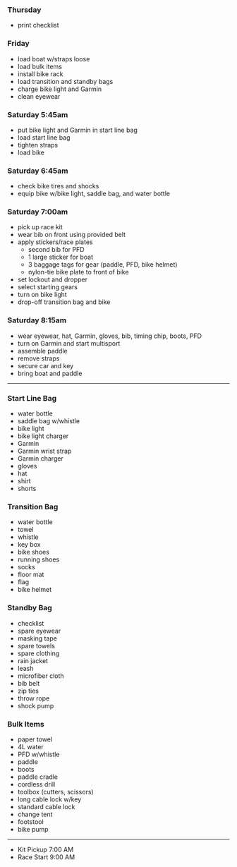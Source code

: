 ### Thursday

- print checklist

### Friday

- load boat w/straps loose
- load bulk items
- install bike rack
- load transition and standby bags
- charge bike light and Garmin
- clean eyewear

### Saturday 5:45am

- put bike light and Garmin in start line bag
- load start line bag
- tighten straps
- load bike

### Saturday 6:45am

- check bike tires and shocks
- equip bike w/bike light, saddle bag, and water bottle

### Saturday 7:00am

- pick up race kit
- wear bib on front using provided belt
- apply stickers/race plates
  - second bib for PFD
  - 1 large sticker for boat
  - 3 baggage tags for gear (paddle, PFD, bike helmet)
  - nylon-tie bike plate to front of bike
- set lockout and dropper
- select starting gears
- turn on bike light
- drop-off transition bag and bike

### Saturday 8:15am

- wear eyewear, hat, Garmin, gloves, bib, timing chip, boots, PFD
- turn on Garmin and start multisport
- assemble paddle
- remove straps
- secure car and key
- bring boat and paddle

---

### Start Line Bag

- water bottle
- saddle bag w/whistle
- bike light
- bike light charger
- Garmin
- Garmin wrist strap
- Garmin charger
- gloves
- hat
- shirt
- shorts

### Transition Bag

- water bottle
- towel
- whistle
- key box
- bike shoes
- running shoes
- socks
- floor mat
- flag
- bike helmet

### Standby Bag

- checklist
- spare eyewear
- masking tape
- spare towels
- spare clothing
- rain jacket
- leash
- microfiber cloth
- bib belt
- zip ties
- throw rope
- shock pump

### Bulk Items

- paper towel
- 4L water
- PFD w/whistle
- paddle
- boots
- paddle cradle
- cordless drill
- toolbox (cutters, scissors)
- long cable lock w/key
- standard cable lock
- change tent
- footstool
- bike pump

---

- Kit Pickup 7:00 AM
- Race Start 9:00 AM
